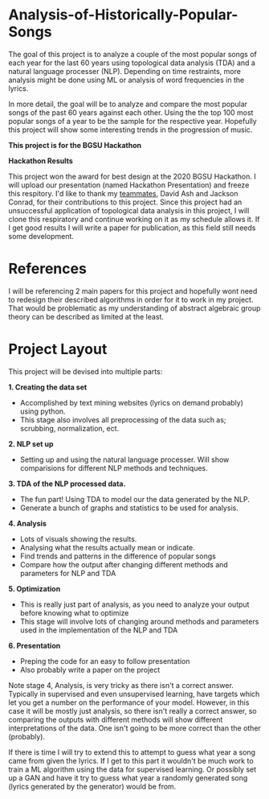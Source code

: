 # Analysis-of-Historically-Popular-Songs
The goal of this project is to analyze a couple of the most popular songs of each year for the last 60 years using topological data analysis (TDA) and a natural language processer (NLP). Depending on time restraints, more analysis might be done using ML or analysis of word frequencies in the lyrics.


In more detail, the goal will be to analyze and compare the most popular songs of the past 60 years against each other. Using the the top 100 most popular songs of a year to be the sample for the respective year. Hopefully this project will show some interesting trends in the progression of music.

**This project is for the BGSU Hackathon**

**Hackathon Results**


This project won the award for best design at the 2020 BGSU Hackathon. I will upload our presentation (named Hackathon Presentation) and freeze this respitory. I'd like to thank my [teammates](https://i.imgur.com/tSbtIeO.png), David Ash and Jackson Conrad, for their contributions to this project. Since this project had an unsuccessful application of topological data analysis in this project, I will clone this respiratory and continue working on it as my schedule allows it. If I get good results I will write a paper for publication, as this field still needs some development. 

# References

I will be referencing 2 main papers for this project and hopefully wont need to redesign their described algorithms in order for it to work in my project. That would be problematic as my understanding of abstract algebraic group theory can be described as limited at the least.

# Project Layout

This project will be devised into multiple parts:

**1. Creating the data set**
   * Accomplished by text mining websites (lyrics on demand probably) using python.
   * This stage also involves all preprocessing of the data such as; scrubbing, normalization, ect.
   
**2. NLP set up**
   * Setting up and using the natural language processer. Will show comparisions for different NLP methods and techniques.
   
**3. TDA of the NLP processed data.**
   * The fun part! Using TDA to model our the data generated by the NLP.
   * Generate a bunch of graphs and statistics to be used for analysis.
   
**4. Analysis**
   * Lots of visuals showing the results.
   * Analysing what the results actually mean or indicate.
   * Find trends and patterns in the difference of popular songs
   * Compare how the output after changing different methods and parameters for NLP and TDA
   
**5. Optimization**
   * This is really just part of analysis, as you need to analyze your output before knowing what to optimize
   * This stage will involve lots of changing around methods and parameters used in the implementation of the NLP and TDA
   
**6. Presentation**
   * Preping the code for an easy to follow presentation
   * Also probably write a paper on the project

Note stage 4, Analysis, is very tricky as there isn't a correct answer. Typically in supervised and even unsupervised learning, have targets which let you get a number on the performance of your model. However, in this case it will be mostly just analysis, so there isn't really a correct answer, so comparing the outputs with different methods will show different interpretations of the data. One isn't going to be more correct than the other (probably). 

If there is time I will try to extend this to attempt to guess what year a song came from given the lyrics. If I get to this part it wouldn't be much work to train a ML algorithm using the data for supervised learning. Or possibly set up a GAN and have it try to guess what year a randomly generated song (lyrics generated by the generator) would be from.

